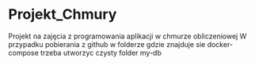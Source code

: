 # Projekt_Chmury
Projekt na zajęcia z programowania aplikacji w chmurze obliczeniowej
W przypadku pobierania z github w folderze gdzie znajduje sie docker-compose trzeba utworzyc czysty folder my-db
